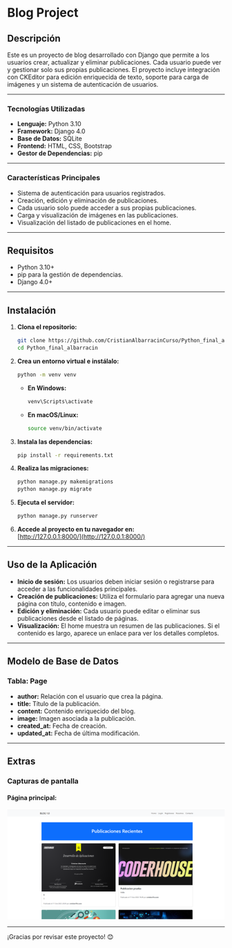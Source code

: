 
# Blog Project

## Descripción

Este es un proyecto de blog desarrollado con Django que permite a los usuarios crear, actualizar y eliminar publicaciones. Cada usuario puede ver y gestionar solo sus propias publicaciones. El proyecto incluye integración con CKEditor para edición enriquecida de texto, soporte para carga de imágenes y un sistema de autenticación de usuarios.

---

### Tecnologías Utilizadas

- **Lenguaje:** Python 3.10  
- **Framework:** Django 4.0  
- **Base de Datos:** SQLite  
- **Frontend:** HTML, CSS, Bootstrap  
- **Gestor de Dependencias:** pip  

---

### Características Principales

- Sistema de autenticación para usuarios registrados.
- Creación, edición y eliminación de publicaciones.
- Cada usuario solo puede acceder a sus propias publicaciones.
- Carga y visualización de imágenes en las publicaciones.
- Visualización del listado de publicaciones en el home.

---

## Requisitos

- Python 3.10+  
- pip para la gestión de dependencias.  
- Django 4.0+  

---

## Instalación

1. **Clona el repositorio:**
   ```bash
   git clone https://github.com/CristianAlbarracinCurso/Python_final_albarracin.git
   cd Python_final_albarracin
   ```

2. **Crea un entorno virtual e instálalo:**
   ```bash
   python -m venv venv
   ```

   - **En Windows:**
     ```bash
     venv\Scripts\activate
     ```

   - **En macOS/Linux:**
     ```bash
     source venv/bin/activate
     ```

3. **Instala las dependencias:**
   ```bash
   pip install -r requirements.txt
   ```

4. **Realiza las migraciones:**
   ```bash
   python manage.py makemigrations
   python manage.py migrate
   ```

5. **Ejecuta el servidor:**
   ```bash
   python manage.py runserver
   ```

6. **Accede al proyecto en tu navegador en:**  
   [http://127.0.0.1:8000/](http://127.0.0.1:8000/)

---

## Uso de la Aplicación

- **Inicio de sesión:** Los usuarios deben iniciar sesión o registrarse para acceder a las funcionalidades principales.
- **Creación de publicaciones:** Utiliza el formulario para agregar una nueva página con título, contenido e imagen.
- **Edición y eliminación:** Cada usuario puede editar o eliminar sus publicaciones desde el listado de páginas.
- **Visualización:** El home muestra un resumen de las publicaciones. Si el contenido es largo, aparece un enlace para ver los detalles completos.

---

## Modelo de Base de Datos

### Tabla: Page

- **author:** Relación con el usuario que crea la página.  
- **title:** Título de la publicación.  
- **content:** Contenido enriquecido del blog.  
- **image:** Imagen asociada a la publicación.  
- **created_at:** Fecha de creación.  
- **updated_at:** Fecha de última modificación.  

---

## Extras

### Capturas de pantalla

#### Página principal:

![Captura 1](https://github.com/CristianAlbarracinCurso/Python_final_albarracin/blob/main/VideoDemostracion/1.png)

---

¡Gracias por revisar este proyecto! 😊
